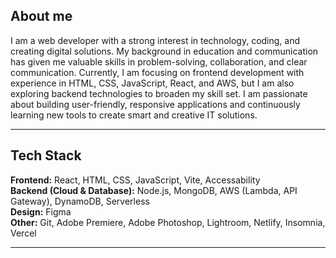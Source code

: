 ## About me
I am a web developer with a strong interest in technology, coding, and creating digital solutions. My background in education and communication has given me valuable skills in problem-solving, collaboration, and clear communication. Currently, I am focusing on frontend development with experience in HTML, CSS, JavaScript, React, and AWS, but I am also exploring backend technologies to broaden my skill set. I am passionate about building user-friendly, responsive applications and continuously learning new tools to create smart and creative IT solutions.

---

## Tech Stack
**Frontend:** React, HTML, CSS, JavaScript, Vite, Accessability   
**Backend (Cloud & Database):** Node.js, MongoDB, AWS (Lambda, API Gateway), DynamoDB, Serverless  
**Design:** Figma  
**Other:** Git, Adobe Premiere, Adobe Photoshop, Lightroom, Netlify, Insomnia, Vercel

---
